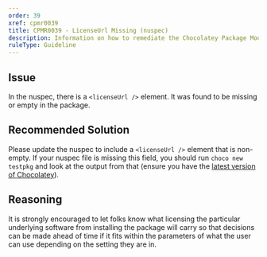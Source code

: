 ```yaml
---
order: 39
xref: cpmr0039
title: CPMR0039 - LicenseUrl Missing (nuspec)
description: Information on how to remediate the Chocolatey Package Moderation Rule 0039
ruleType: Guideline
---
```


<?! Include "../../../../../shared/package-validator-rule-guideline.txt" /?>

## Issue

In the nuspec, there is a `<licenseUrl />` element. It was found to be missing or empty in the package.

## Recommended Solution

Please update the nuspec to include a `<licenseUrl />` element that is non-empty. If your nuspec file is missing this field, you should run `choco new testpkg` and look at the output from that (ensure you have the [latest version of Chocolatey](https://community.chocolatey.org/packages?q=id%3Achocolatey)).

## Reasoning

It is strongly encouraged to let folks know what licensing the particular underlying software from installing the package will carry so that decisions can be made ahead of time if it fits within the parameters of what the user can use depending on the setting they are in.